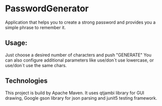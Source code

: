 # PasswordGenerator
Application that helps you to create a strong password and provides you a simple phrase to remember it.

<h2>Usage:</h2>
Just choose a desired number of characters and push "GENERATE"
You can also configure additional parameters like use/don`t use lowercase, or use/don`t use the same chars.

<h2>Technologies</h2>
This project is build by Apache Maven.
It uses qtjambi library for GUI drawing, Google gson library for json parsing and junit5 testing framework.
